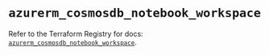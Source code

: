 # `azurerm_cosmosdb_notebook_workspace`

Refer to the Terraform Registry for docs: [`azurerm_cosmosdb_notebook_workspace`](https://registry.terraform.io/providers/hashicorp/azurerm/3.107.0/docs/resources/cosmosdb_notebook_workspace).

